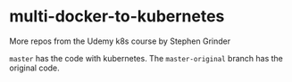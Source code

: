 # multi-docker-to-kubernetes
More repos from the Udemy k8s course by Stephen Grinder

`master` has the code with kubernetes. The `master-original` branch has the original code.
